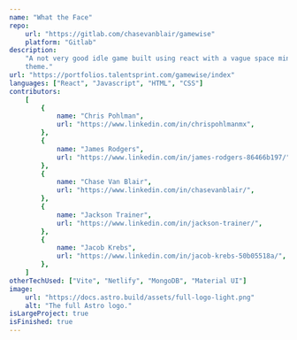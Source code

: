 ```yaml
---
name: "What the Face"
repo:
    url: "https://gitlab.com/chasevanblair/gamewise"
    platform: "Gitlab"
description:
    "A not very good idle game built using react with a vague space mining
    theme."
url: "https://portfolios.talentsprint.com/gamewise/index"
languages: ["React", "Javascript", "HTML", "CSS"]
contributors:
    [
        {
            name: "Chris Pohlman",
            url: "https://www.linkedin.com/in/chrispohlmanmx",
        },
        {
            name: "James Rodgers",
            url: "https://www.linkedin.com/in/james-rodgers-86466b197/",
        },
        {
            name: "Chase Van Blair",
            url: "https://www.linkedin.com/in/chasevanblair/",
        },
        {
            name: "Jackson Trainer",
            url: "https://www.linkedin.com/in/jackson-trainer/",
        },
        {
            name: "Jacob Krebs",
            url: "https://www.linkedin.com/in/jacob-krebs-50b05518a/",
        },
    ]
otherTechUsed: ["Vite", "Netlify", "MongoDB", "Material UI"]
image:
    url: "https://docs.astro.build/assets/full-logo-light.png"
    alt: "The full Astro logo."
isLargeProject: true
isFinished: true
---
```

